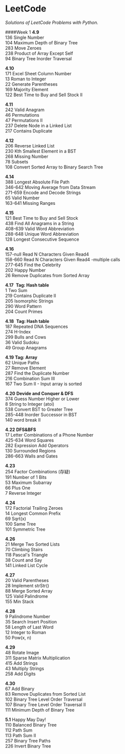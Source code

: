 # LeetCode
*Solutions of LeetCode Problems with Python.*

####Week 1
**4.9** <br>
136	Single Number <br>
104	Maximum Depth of Binary Tree <br> 
283	Move Zeroes <br> 
238	Product of Array Except Self <br>
94	Binary Tree Inorder Traversal <br> 


**4.10** <br>
171 Excel Sheet Column Number <br>
13	Roman to Integer   <br>
22	Generate Parentheses    <br>
169	Majority Element  <br>
122	Best Time to Buy and Sell Stock II    <br>


**4.11** <br>
242	Valid Anagram    <br>
46	Permutations   <br> 
47	Permutations Ⅱ   <br> 
237	Delete Node in a Linked List <br>
217	Contains Duplicate    <br>

**4.12** <br>
206	Reverse Linked List <br>
230	Kth Smallest Element in a BST <br>
268	Missing Number <br>
78  Subsets <br>
108	Convert Sorted Array to Binary Search Tree   <br> 

**4.14** <br>
388 Longest Absolute File Path <br>
346-642 Moving Average from Data Stream <br>
271-659 Encode and Decode Strings <br>
65 Valid Number <br>
163-641 Missing Ranges <br>

**4.15** <br>
121 Best Time to Buy and Sell Stock <br>
438 Find All Anagrams in a String <br>
408-639	Valid Word Abbreviation <br>
288-648	Unique Word Abbreviation <br>
128	Longest Consecutive Sequence <br>

**4.16** <br>
157-null Read N Characters Given Read4 <br>
158-660 Read N Characters Given Read4 -multiple calls <br>
277-645 Find the Celebrity <br>
202 Happy Number <br>
26 Remove Duplicates from Sorted Array <br>

**4.17**  **Tag: Hash table** <br>
1 Two Sum <br>
219 Contains Duplicate II <br>
205 Isomorphic Strings <br>
290 Word Pattern <br>
204 Count Primes <br>

**4.18**  **Tag: Hash table** <br>
187 Repeated DNA Sequences <br>
274 H-Index <br>
299 Bulls and Cows <br>
36 Valid Sudoku <br>
49 Group Anagrams <br>

**4.19** **Tag: Array** <br>
62 Unique Paths <br>
27 Remove Element <br>
287 Find the Duplicate Number <br>
216 Combination Sum III <br>
167 Two Sum II - Input array is sorted <br>

**4.20** **Devide and Conquer & DFS** <br>
374 Guess Number Higher or Lower <br>
8 String to Integer (atoi) <br>
538 Convert BST to Greater Tree <br>
285-448 Inorder Successor in BST <br>
140 word break II <br>

**4.22** **DFS&BFS** <br>
17 Letter Combinations of a Phone Number <br>
425-634 Word Squares <br>
282 Expression Add Operators <br>
130 Surrounded Regions <br>
286-663 Walls and Gates <br>

**4.23** <br>
254 Factor Combinations (存疑) <br>
191 Number of 1 Bits <br>
53 Maximum Subarray <br>
66 Plus One <br>
7 Reverse Integer <br>

**4.24**  <br>
172 Factorial Trailing Zeroes<br>
14 Longest Common Prefix<br>
69 Sqrt(x)<br>
100 Same Tree<br>
101 Symmetric Tree<br>

**4.26** <br>
21 Merge Two Sorted Lists <br>
70 Climbing Stairs <br>
118 Pascal's Triangle <br>
38 Count and Say <br>
141 Linked List Cycle <br>

**4.27** <br>
20 Valid Parentheses<br>
28 Implement strStr()<br>
88 Merge Sorted Array<br>
125 Valid Palindrome<br>
155 Min Stack<br>

**4.28** <br>
9 Palindrome Number <br>
35 Search Insert Position <br>
58 Length of Last Word <br>
12 Integer to Roman <br>
50 Pow(x, n)<br>

**4.29** <br>
48 Rotate Image <br> 
311 Sparse Matrix Multiplication <br>
415 Add Strings <br>
43 Multiply Strings <br>
258 Add Digits <br>

**4.30** <br>
67 Add Binary <br>
83 Remove Duplicates from Sorted List <br>
102 Binary Tree Level Order Traversal <br>
107 Binary Tree Level Order Traversal II <br>
111 Minimum Depth of Binary Tree <br>

**5.1**  Happy May Day!<br>
110 Balanced Binary Tree <br>
112 Path Sum <br>
113 Path Sum II <br>
257 Binary Tree Paths <br>
226 Invert Binary Tree <br>
